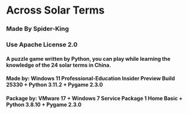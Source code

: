 # Across Solar Terms  
### Made By Spider-King  
### Use Apache License 2.0
#### A puzzle game written by Python, you can play while learning the knowledge of the 24 solar terms in China.
#### Made by: Windows 11 Professional-Education Insider Preview Build 25330 + Python 3.11.2 + Pygame 2.3.0
#### Package by: VMware 17 + Windows 7 Service Package 1 Home Basic + Python 3.8.10 + Pygame 2.3.0
